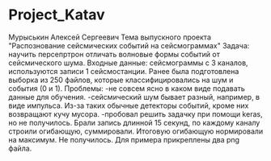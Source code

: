 # Project_Katav
Мурыськин Алексей Сергеевич
Тема выпускного проекта "Распознование сейсмических событий на сейсмограммах"
Задача: научить персепртрон отличать волновые формы событий от сейсмического шума.
Входные данные: сейсмограммы с 3 каналов, используются записи 1 сейсмостанции. Ранее была подготовлена выборка из 250 файлов, которые классифицировались на шум и события (0 и 1).
Проблемы: 
-не совсем ясно в каком виде подавать данные для обучения.
-сейсмический шум бывает разный, например, в виде импульса. Из-за таких обычные детекторы событий, кроме них возвращают кучу мусора.
-пробовал решить задачку при помощи keras, но не получилось. Брали запись длинной 15 секунд, по каждому каналу строили огибающую, суммировали. Итоговую огибающую нормировали на максимум. Не получилось.
Для примера прикреплены два png файла.

